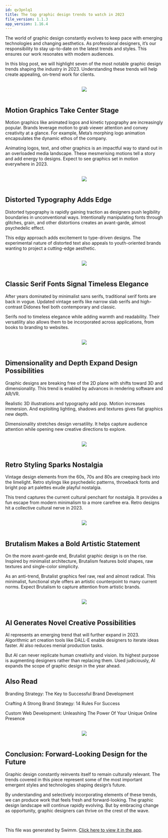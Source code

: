```yaml
---
id: qv3pnlq1
title: The top graphic design trends to watch in 2023
file_version: 1.1.3
app_version: 1.16.4
---
```


The world of graphic design constantly evolves to keep pace with emerging technologies and changing aesthetics. As professional designers, it’s our responsibility to stay up-to-date on the latest trends and styles. This ensures our work resonates with modern audiences.

In this blog post, we will highlight seven of the most notable graphic design trends shaping the industry in 2023. Understanding these trends will help create appealing, on-trend work for clients.

<br/>

<div align="center"><img src="https://firebasestorage.googleapis.com/v0/b/swimmio-content/o/repositories%2FZ2l0aHViJTNBJTNBcGVhY29jay1ibG9ncyUzQSUzQVBlYWNvY2stSW5kaWE%3D%2Fbbcf911a-9563-40a6-ba8b-efcf4e8b8e4f.gif?alt=media&token=581e69e8-c160-455a-8dcc-6251f373b074" style="width:'100%'"/></div>

<br/>

## Motion Graphics Take Center Stage

Motion graphics like animated logos and kinetic typography are increasingly popular. Brands leverage motion to grab viewer attention and convey creativity at a glance. For example, Meta’s morphing logo animation encapsulates the dynamic ethos of the company.

Animating logos, text, and other graphics is an impactful way to stand out in an overloaded media landscape. These mesmerising motions tell a story and add energy to designs. Expect to see graphics set in motion everywhere in 2023.

<br/>

<div align="center"><img src="https://firebasestorage.googleapis.com/v0/b/swimmio-content/o/repositories%2FZ2l0aHViJTNBJTNBcGVhY29jay1ibG9ncyUzQSUzQVBlYWNvY2stSW5kaWE%3D%2Ff9eaf793-ac48-4e60-b465-a98cd9a10492.png?alt=media&token=9b0aee10-2823-4dc0-ac1d-a4778ddf64a5" style="width:'100%'"/></div>

<br/>

## Distorted Typography Adds Edge

Distorted typography is rapidly gaining traction as designers push legibility boundaries in unconventional ways. Intentionally manipulating fonts through glitches, grain, and other distortions creates an avant-garde, almost psychedelic effect.

This edgy approach adds excitement to type-driven designs. The experimental nature of distorted text also appeals to youth-oriented brands wanting to project a cutting-edge aesthetic.

<br/>

<div align="center"><img src="https://firebasestorage.googleapis.com/v0/b/swimmio-content/o/repositories%2FZ2l0aHViJTNBJTNBcGVhY29jay1ibG9ncyUzQSUzQVBlYWNvY2stSW5kaWE%3D%2Fea0e6984-5ec3-42d1-83c4-935350c4dfde.png?alt=media&token=382fc57d-c808-48d7-969a-4de2e4858bbf" style="width:'100%'"/></div>

<br/>

## Classic Serif Fonts Signal Timeless Elegance

After years dominated by minimalist sans serifs, traditional serif fonts are back in vogue. Updated vintage serifs like narrow slab serifs and high-contrast Didones feel both contemporary and classic.

Serifs nod to timeless elegance while adding warmth and readability. Their versatility also allows them to be incorporated across applications, from books to branding to websites.

<br/>

<div align="center"><img src="https://firebasestorage.googleapis.com/v0/b/swimmio-content/o/repositories%2FZ2l0aHViJTNBJTNBcGVhY29jay1ibG9ncyUzQSUzQVBlYWNvY2stSW5kaWE%3D%2F0cb28fb9-5bb8-4223-92a5-b882b0cefce6.png?alt=media&token=3f7df589-76ce-476e-9966-ca0ae8150cf4" style="width:'100%'"/></div>

<br/>

## Dimensionality and Depth Expand Design Possibilities

Graphic designs are breaking free of the 2D plane with shifts toward 3D and dimensionality. This trend is enabled by advances in rendering software and AR/VR.

Realistic 3D illustrations and typography add pop. Motion increases immersion. And exploiting lighting, shadows and textures gives flat graphics new depth.

Dimensionality stretches design versatility. It helps capture audience attention while opening new creative directions to explore.

<br/>

<div align="center"><img src="https://firebasestorage.googleapis.com/v0/b/swimmio-content/o/repositories%2FZ2l0aHViJTNBJTNBcGVhY29jay1ibG9ncyUzQSUzQVBlYWNvY2stSW5kaWE%3D%2Febf062ed-42ff-47e1-846d-2e9b8b6a4233.png?alt=media&token=c30065f7-b7ba-4112-85aa-aa01f10fb94c" style="width:'100%'"/></div>

<br/>

## Retro Styling Sparks Nostalgia

Vintage design elements from the 60s, 70s and 80s are creeping back into the limelight. Retro stylings like psychedelic patterns, throwback fonts and bright pop art palettes exude playful nostalgia.

This trend captures the current cultural penchant for nostalgia. It provides a fun escape from modern minimalism to a more carefree era. Retro designs hit a collective cultural nerve in 2023.

<br/>

<div align="center"><img src="https://firebasestorage.googleapis.com/v0/b/swimmio-content/o/repositories%2FZ2l0aHViJTNBJTNBcGVhY29jay1ibG9ncyUzQSUzQVBlYWNvY2stSW5kaWE%3D%2F8be85d42-ce39-47b4-9603-26a9cde16cd2.png?alt=media&token=6d50ff48-4b09-4320-a76f-27c78e66ba38" style="width:'100%'"/></div>

<br/>

## Brutalism Makes a Bold Artistic Statement

On the more avant-garde end, Brutalist graphic design is on the rise. Inspired by minimalist architecture, Brutalism features bold shapes, raw textures and single-color simplicity.

As an anti-trend, Brutalist graphics feel raw, real and almost radical. This minimalist, functional style offers an artistic counterpoint to many current norms. Expect Brutalism to capture attention from artistic brands.

<br/>

<div align="center"><img src="https://firebasestorage.googleapis.com/v0/b/swimmio-content/o/repositories%2FZ2l0aHViJTNBJTNBcGVhY29jay1ibG9ncyUzQSUzQVBlYWNvY2stSW5kaWE%3D%2Fe5fde2c6-b9d8-494e-963b-0dad77ad3bba.png?alt=media&token=4444657e-f167-4278-bf89-7f23e3dd5d10" style="width:'100%'"/></div>

<br/>

## AI Generates Novel Creative Possibilities

AI represents an emerging trend that will further expand in 2023. Algorithmic art creation tools like DALL-E enable designers to iterate ideas faster. AI also reduces menial production tasks.

But AI can never replicate human creativity and vision. Its highest purpose is augmenting designers rather than replacing them. Used judiciously, AI expands the scope of graphic design in the year ahead.

## Also Read

Branding Strategy: The Key to Successful Brand Development

Crafting A Strong Brand Strategy: 14 Rules For Success

Custom Web Development: Unleashing The Power Of Your Unique Online Presence

<br/>

<div align="center"><img src="https://firebasestorage.googleapis.com/v0/b/swimmio-content/o/repositories%2FZ2l0aHViJTNBJTNBcGVhY29jay1ibG9ncyUzQSUzQVBlYWNvY2stSW5kaWE%3D%2F4c5c08f1-1773-43a8-9392-b25f72812a16.png?alt=media&token=e7c3a156-cf0c-427c-a072-4c88b1f9a0cd" style="width:'100%'"/></div>

<br/>

## Conclusion: Forward-Looking Design for the Future

Graphic design constantly reinvents itself to remain culturally relevant. The trends covered in this piece represent some of the most important emergent styles and technologies shaping design’s future.

By understanding and selectively incorporating elements of these trends, we can produce work that feels fresh and forward-looking. The graphic design landscape will continue rapidly evolving. But by embracing change as opportunity, graphic designers can thrive on the crest of the wave.

<br/>

This file was generated by Swimm. [Click here to view it in the app](https://app.swimm.io/repos/Z2l0aHViJTNBJTNBcGVhY29jay1ibG9ncyUzQSUzQVBlYWNvY2stSW5kaWE=/docs/qv3pnlq1).
